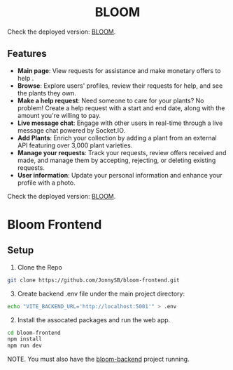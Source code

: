 <h1 align="center">
  BLOOM
</h1>

Check the deployed version: 
  [BLOOM](https://bloom-frontend-vryp.onrender.com/).

## Features

- **Main page**: View requests for assistance and make monetary offers to help . 
- **Browse**: Explore users' profiles, review their requests for help, and see the plants they own. 
- **Make a help request**: Need someone to care for your plants? No problem! Create a help request with a start and end date, along with the amount you're willing to pay.
- **Live message chat**: Engage with other users in real-time through a live message chat powered by Socket.IO.
- **Add Plants**: Enrich your collection by adding a plant from an external API featuring over 3,000 plant varieties.
- **Manage your requests**: Track your requests, review offers received and made, and manage them by accepting, rejecting, or deleting existing requests.
- **User information**: Update your personal information and enhance your profile with a photo.


Check the deployed version: 
  [BLOOM](https://bloom-frontend-vryp.onrender.com/).

# Bloom Frontend

## Setup

1. Clone the Repo

```bash
git clone https://github.com/JonnySB/bloom-frontend.git
```

3. Create backend .env file under the main project directory:

```bash
echo "VITE_BACKEND_URL='http://localhost:5001'" > .env
```

2. Install the assocated packages and run the web app.

```bash
cd bloom-frontend
npm install
npm run dev
```

NOTE. You must also have the [bloom-backend](https://github.com/JonnySB/bloom-backend) project running.
